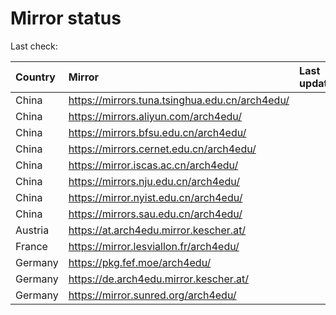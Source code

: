 <script src="./time.js"></script>
# Mirror status
Last check: <script type="text/javascript">localize(1703874094.5006964);</script>

|Country|Mirror|Last update|
|:------|:-----|:----------|
|China|https://mirrors.tuna.tsinghua.edu.cn/arch4edu/|<script type="text/javascript">localize(1703831736);</script>|
|China|https://mirrors.aliyun.com/arch4edu/|<script type="text/javascript">localize(1703831736);</script>|
|China|https://mirrors.bfsu.edu.cn/arch4edu/|<script type="text/javascript">localize(1703831736);</script>|
|China|https://mirrors.cernet.edu.cn/arch4edu/|<script type="text/javascript">localize(1703831736);</script>|
|China|https://mirror.iscas.ac.cn/arch4edu/|<script type="text/javascript">localize(1703831736);</script>|
|China|https://mirrors.nju.edu.cn/arch4edu/|<script type="text/javascript">localize(1703745373);</script>|
|China|https://mirror.nyist.edu.cn/arch4edu/|<script type="text/javascript">localize(1703831736);</script>|
|China|https://mirrors.sau.edu.cn/arch4edu/|<script type="text/javascript">localize(1703831736);</script>|
|Austria|https://at.arch4edu.mirror.kescher.at/|<script type="text/javascript">localize(1703831736);</script>|
|France|https://mirror.lesviallon.fr/arch4edu/|<script type="text/javascript">localize(1703831736);</script>|
|Germany|https://pkg.fef.moe/arch4edu/|<script type="text/javascript">localize(1703831736);</script>|
|Germany|https://de.arch4edu.mirror.kescher.at/|<script type="text/javascript">localize(1703831736);</script>|
|Germany|https://mirror.sunred.org/arch4edu/|<script type="text/javascript">localize(1703831736);</script>|

<script src="./tablefilter/tablefilter.js"></script>
<script src="./table.js"></script>